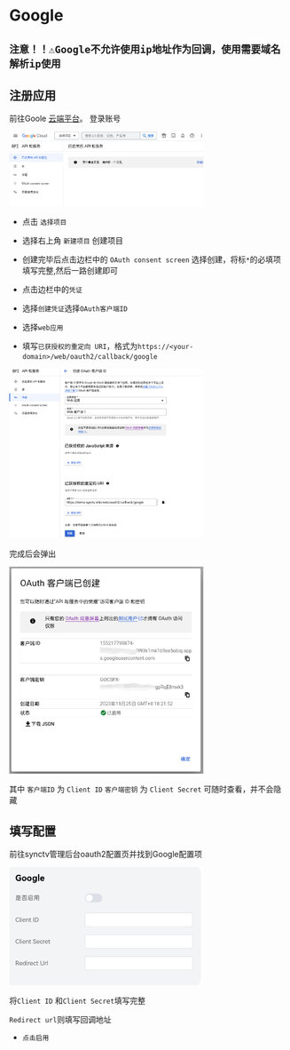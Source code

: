 # Google
## `注意！！⚠️Google不允许使用ip地址作为回调，使用需要域名解析ip使用`
## 注册应用
前往Goole [云端平台](https://console.cloud.google.com/projectselector2/apis/dashboard?project=_&supportedpurview=project)。
登录账号

<img width="350px" alt="oauth2-google-mkdir" src="/img/oauth2/oauth2-google-mkdir.jpg"/>


* 点击 `选择项目`
* 选择右上角 `新建项目` 创建项目
* 创建完毕后点击边栏中的 `OAuth consent screen` 选择创建，将标`*`的必填项填写完整,然后一路创建即可

* 点击边栏中的`凭证`
* 选择`创建凭证`选择`OAuth客户端ID`
* 选择`web应用`
* 填写`已获授权的重定向 URI`，格式为`https://<your-domain>/web/oauth2/callback/google`

<img width="350px" alt="oauth2-google-ID" src="/img/oauth2/oauth2-google-ID.jgp"/>

完成后会弹出

<img width="350px" alt="oauth2-google" src="/img/oauth2/oauth2-google.jpg"/>

其中 
`客户端ID` 为 `Client ID`
`客户端密钥` 为 `Client Secret`
可随时查看，并不会隐藏
## 填写配置
前往synctv管理后台oauth2配置页并找到Google配置项

<img width="350px"
alt="oauth2-google-config"
src="/img/oauth2/oauth2-google-config.jpg"
/>

将`Client ID` 和`Client Secret`填写完整

`Redirect url`则填写回调地址

- `点击启用`